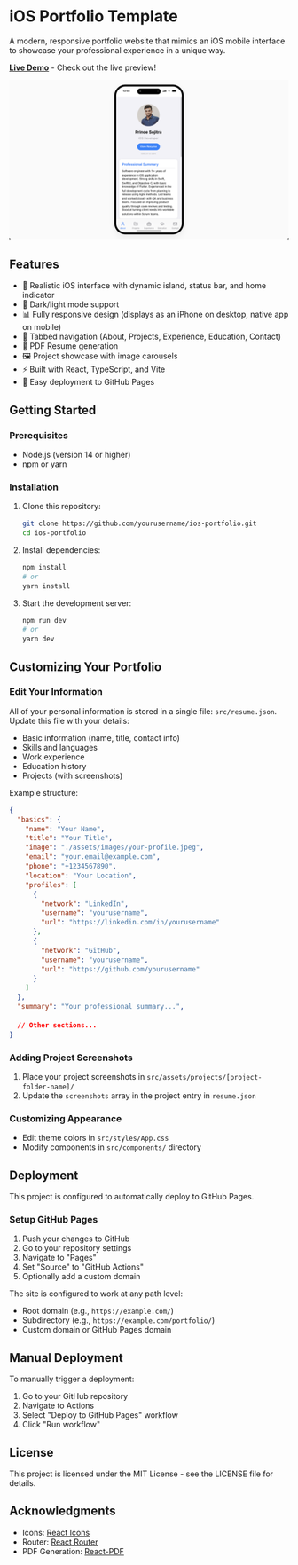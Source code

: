 # iOS Portfolio Template

A modern, responsive portfolio website that mimics an iOS mobile interface to showcase your professional experience in a unique way.

**[Live Demo](https://princesojitra.me)** - Check out the live preview!

![iOS Portfolio Preview](./src/assets/preview.png)

## Features

- 📱 Realistic iOS interface with dynamic island, status bar, and home indicator
- 🌙 Dark/light mode support
- 📊 Fully responsive design (displays as an iPhone on desktop, native app on mobile)
- 🧩 Tabbed navigation (About, Projects, Experience, Education, Contact)
- 📝 PDF Resume generation
- 🖼️ Project showcase with image carousels
- ⚡ Built with React, TypeScript, and Vite
- 🚀 Easy deployment to GitHub Pages

## Getting Started

### Prerequisites

- Node.js (version 14 or higher)
- npm or yarn

### Installation

1. Clone this repository:
   ```bash
   git clone https://github.com/yourusername/ios-portfolio.git
   cd ios-portfolio
   ```

2. Install dependencies:
   ```bash
   npm install
   # or
   yarn install
   ```

3. Start the development server:
   ```bash
   npm run dev
   # or
   yarn dev
   ```

## Customizing Your Portfolio

### Edit Your Information

All of your personal information is stored in a single file: `src/resume.json`. Update this file with your details:

- Basic information (name, title, contact info)
- Skills and languages
- Work experience
- Education history
- Projects (with screenshots)

Example structure:

```json
{
  "basics": {
    "name": "Your Name",
    "title": "Your Title",
    "image": "./assets/images/your-profile.jpeg",
    "email": "your.email@example.com",
    "phone": "+1234567890",
    "location": "Your Location",
    "profiles": [
      {
        "network": "LinkedIn",
        "username": "yourusername",
        "url": "https://linkedin.com/in/yourusername"
      },
      {
        "network": "GitHub",
        "username": "yourusername",
        "url": "https://github.com/yourusername"
      }
    ]
  },
  "summary": "Your professional summary...",
  
  // Other sections...
}
```

### Adding Project Screenshots

1. Place your project screenshots in `src/assets/projects/[project-folder-name]/`
2. Update the `screenshots` array in the project entry in `resume.json`

### Customizing Appearance

- Edit theme colors in `src/styles/App.css`
- Modify components in `src/components/` directory

## Deployment

This project is configured to automatically deploy to GitHub Pages.

### Setup GitHub Pages

1. Push your changes to GitHub
2. Go to your repository settings
3. Navigate to "Pages"
4. Set "Source" to "GitHub Actions"
5. Optionally add a custom domain

The site is configured to work at any path level:
- Root domain (e.g., `https://example.com/`)
- Subdirectory (e.g., `https://example.com/portfolio/`)
- Custom domain or GitHub Pages domain

## Manual Deployment

To manually trigger a deployment:

1. Go to your GitHub repository
2. Navigate to Actions
3. Select "Deploy to GitHub Pages" workflow
4. Click "Run workflow"

## License

This project is licensed under the MIT License - see the LICENSE file for details.

## Acknowledgments

- Icons: [React Icons](https://react-icons.github.io/react-icons/)
- Router: [React Router](https://reactrouter.com/)
- PDF Generation: [React-PDF](https://react-pdf.org/) 

